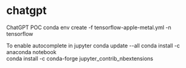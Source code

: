 # chatgpt
ChatGPT POC
conda env create -f tensorflow-apple-metal.yml -n tensorflow

To enable autocomplete in jupyter
conda update --all 
conda install -c anaconda notebook  
conda install -c conda-forge jupyter_contrib_nbextensions 
